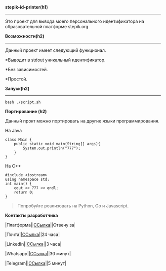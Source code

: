 **stepik-id-printer(h1)**<hr>

Это проект для вывода моего персонального идентификатора на образовательной платформе stepik.org

**Возможности(h2)**<hr>

Данный проект имеет следующий функционал.

*Выводит в stdout уникальный идентификатор.

*Без зависимостей.

*Простой.

**Запуск(h2)**<hr>

`bash ./script.sh`

**Портирование (h2)**

Данный прокт можно портировать на другие языки программирования.

На Java
```
class Main {
    public static void main(String[] args){
        System.out.println("777");
    }
}
```
На C++
```
#include <iostream>
using namespace std;
int main() {
    cout << 777 << endl;
    return 0;
}
```
> Попробуйте реализовать на Python, Go и Javascript.

**Контакты разработчика**

|Платформа||[ССылка](https://ru.pinterest.com/ideas/милые-котики/932602598760/)||Отвечу за|

|Почта||[ССылка](https://ru.pinterest.com/ideas/милые-котики/932602598760/)||24 часа|

|LinkedIn||[ССылка](https://ru.pinterest.com/ideas/милые-котики/932602598760/)||3 часа|

|Whatsapp||[ССылка](https://ru.pinterest.com/ideas/милые-котики/932602598760/)||30 минут|

|Telegram||[ССылка](https://ru.pinterest.com/ideas/милые-котики/932602598760/)||5 минут|


